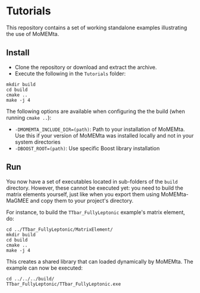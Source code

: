 # Tutorials
This repository contains a set of working standalone examples illustrating the use of MoMEMta.

## Install

- Clone the repository or download and extract the archive.
- Execute the following in the `Tutorials` folder:
```
mkdir build
cd build
cmake ..
make -j 4
```

The following options are available when configuring the the build (when running `cmake ..`):
- `-DMOMEMTA_INCLUDE_DIR=(path)`: Path to your installation of MoMEMta. Use this if your version of MoMEMta was installed locally and not in your system directories
- `-DBOOST_ROOT=(path)`: Use specific Boost library installation

## Run

You now have a set of executables located in sub-folders of the `build` directory. 
However, these cannot be executed yet: you need to build the matrix elements yourself,
just like when you export them using MoMEMta-MaGMEE and copy them to your project's directory.

For instance, to build the `TTbar_FullyLeptonic` example's matrix element, do:
```
cd ../TTbar_FullyLeptonic/MatrixElement/
mkdir build
cd build
cmake ..
make -j 4
```
This creates a shared library that can loaded dynamically by MoMEMta. The example can now be executed:
```
cd ../../../build/
TTbar_FullyLeptonic/TTbar_FullyLeptonic.exe
```
